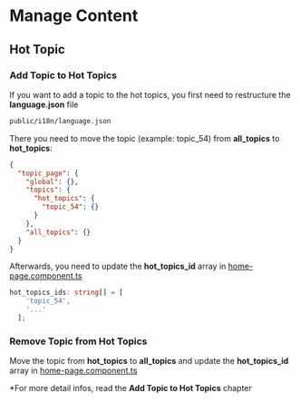 # Manage Content

## Hot Topic

### Add Topic to Hot Topics

If you want to add a topic to the hot topics, you first need to restructure the **language.json** file

```bash
public/i18n/language.json
```

There you need to move the topic (example: topic_54) from **all_topics** to **hot_topics**:

```json
{
  "topic_page": {
    "global": {},
    "topics": {
      "hot_topics": {
        "topic_54": {}
      }
    },
    "all_topics": {}
  }
}
```

Afterwards, you need to update the **hot_topics_id** array in [home-page.component.ts](../src/app/pages/home-page/home-page.component.ts)

```ts
hot_topics_ids: string[] = [
    'topic_54',
    '...'
  ];
```

### Remove Topic from Hot Topics

Move the topic from **hot_topics** to **all_topics** and update the **hot_topics_id** array in [home-page.component.ts](../src/app/pages/home-page/home-page.component.ts)

\*For more detail infos, read the **Add Topic to Hot Topics** chapter
